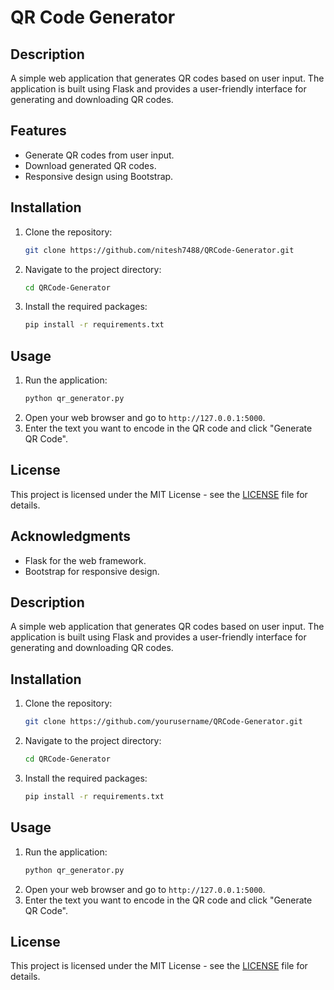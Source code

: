 # QR Code Generator

## Description
A simple web application that generates QR codes based on user input. The application is built using Flask and provides a user-friendly interface for generating and downloading QR codes.

## Features
- Generate QR codes from user input.
- Download generated QR codes.
- Responsive design using Bootstrap.

## Installation
1. Clone the repository:
   ```bash
   git clone https://github.com/nitesh7488/QRCode-Generator.git
   ```
2. Navigate to the project directory:
   ```bash
   cd QRCode-Generator
   ```
3. Install the required packages:
   ```bash
   pip install -r requirements.txt
   ```

## Usage
1. Run the application:
   ```bash
   python qr_generator.py
   ```
2. Open your web browser and go to `http://127.0.0.1:5000`.
3. Enter the text you want to encode in the QR code and click "Generate QR Code".

## License
This project is licensed under the MIT License - see the [LICENSE](LICENSE) file for details.

## Acknowledgments
- Flask for the web framework.
- Bootstrap for responsive design.

## Description
A simple web application that generates QR codes based on user input. The application is built using Flask and provides a user-friendly interface for generating and downloading QR codes.

## Installation
1. Clone the repository:
   ```bash
   git clone https://github.com/yourusername/QRCode-Generator.git
   ```
2. Navigate to the project directory:
   ```bash
   cd QRCode-Generator
   ```
3. Install the required packages:
   ```bash
   pip install -r requirements.txt
   ```

## Usage
1. Run the application:
   ```bash
   python qr_generator.py
   ```
2. Open your web browser and go to `http://127.0.0.1:5000`.
3. Enter the text you want to encode in the QR code and click "Generate QR Code".

## License
This project is licensed under the MIT License - see the [LICENSE](LICENSE) file for details.
